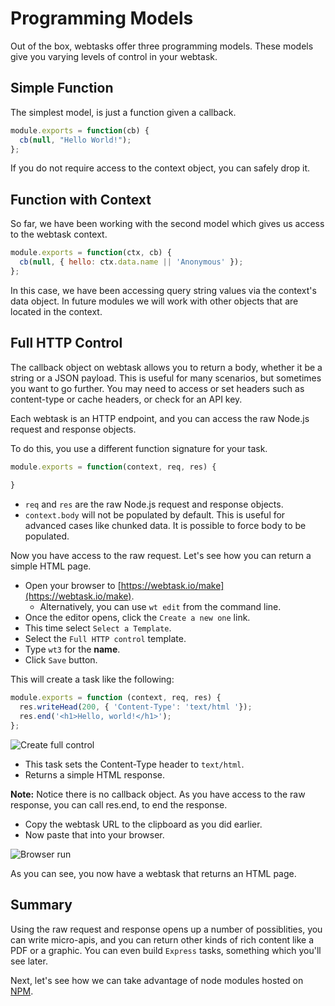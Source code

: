 # Programming Models

Out of the box, webtasks offer three programming models. These models give you varying levels of control in your webtask.

## Simple Function

The simplest model, is just a function given a callback.

```javascript
module.exports = function(cb) {
  cb(null, "Hello World!");
};
```

If you do not require access to the context object, you can safely drop it.

## Function with Context

So far, we have been working with the second model which gives us access to the webtask context.

```javascript
module.exports = function(ctx, cb) {
  cb(null, { hello: ctx.data.name || 'Anonymous' });
};
```
In this case, we have been accessing query string values via the context's data object. In future modules we will work with other objects that are located in the context.

## Full HTTP Control

The callback object on webtask allows you to return a body, whether it be a string or a JSON payload. This is useful for many scenarios, but sometimes you want to go further. You may need to access or set headers such as content-type or cache headers, or check for an API key. 

Each webtask is an HTTP endpoint, and you can access the raw Node.js request and response objects. 

To do this, you use a different function signature for your task. 

```javascript
module.exports = function(context, req, res) {
  
}
```

* `req` and `res` are the raw Node.js request and response objects.
* `context.body` will not be populated by default. This is useful for advanced cases like chunked data. It is possible to force body to be populated.

Now you have access to the raw request. Let's see how you can return a simple HTML page.

- Open your browser to [https://webtask.io/make](https://webtask.io/make).
  - Alternatively, you can use `wt edit` from the command line.
- Once the editor opens, click the `Create a new one` link.
- This time select `Select a Template`. 
- Select the `Full HTTP control` template. 
- Type `wt3` for the **name**. 
- Click `Save` button.

This will create a task like the following:

```javascript
module.exports = function (context, req, res) {
  res.writeHead(200, { 'Content-Type': 'text/html '});
  res.end('<h1>Hello, world!</h1>');
};
```

![Create full control](../images/wt-editor-create-new-full-control.gif)

* This task sets the Content-Type header to `text/html`.
* Returns a simple HTML response.

**Note:** Notice there is no callback object. As you have access to the raw response, you can call res.end, to end the response. 

- Copy the webtask URL to the clipboard as you did earlier.
- Now paste that into your browser.

![Browser run](../images/wt-browser-run.png)

As you can see, you now have a webtask that returns an HTML page.

## Summary

Using the raw request and response opens up a number of possiblities, you can write micro-apis, and you can return other kinds of rich content like a PDF or a graphic. You can even build `Express` tasks, something which you'll see later.

Next, let's see how we can take advantage of node modules hosted on [NPM](npm-modules.md).
